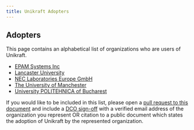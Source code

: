```yaml
---
title: Unikraft Adopters
---
```


## Adopters

This page contains an alphabetical list of organizations who are users of Unikraft.

* [EPAM Systems Inc](https://www.epam.com)
* [Lancaster University](https://lancs.ac.uk)
* [NEC Laboratories Europe GmbH](https://neclab.eu)
* [The University of Manchester](https://www.manchester.ac.uk/)
* [University POLITEHNICA of Bucharest](https://upb.ro)

If you would like to be included in this list, please open a [pull request to this document](https://github.com/unikraft/unikraft/blob/staging/ADOPTERS.md) and include a [DCO sign-off](https://developercertificate.org/) with a verified email address of the organization you represent OR citation to a public document which states the adoption of Unikraft by the represented organization.

